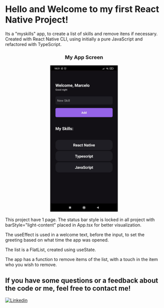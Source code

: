 # Hello and Welcome to my first React Native Project!

Its a "myskills" app, to create a list of skills and remove itens if necessary.
Created with React Native CLI, using initially a pure JavaScript and refactored with TypeScript.

<h3 align="center">My App Screen</h3>
<div align="center">
  <img src="myskills.png" alt="Project Screen" height="468px"/>
</div>

This project have 1 page.
The status bar style is locked in all project with barStyle="light-content" placed in App.tsx for better visualization.

The useEffect is used in a welcome text, before the input, to set the greeting based on what time the app was opened.

The list is a FlatList, created using useState.

The app has a function to remove items of the list, with a touch in the item who you wish to remove.

## If you have some questions or a feedback about the code or me, feel free to contact me!
[![Linkedin](https://img.shields.io/badge/-LinkedIn-060606?style=flat&labelColor=0D0D0D&logo=Linkedin&Color=white)](https://www.linkedin.com/in/marcelo-carvalho-queiroz98/)
